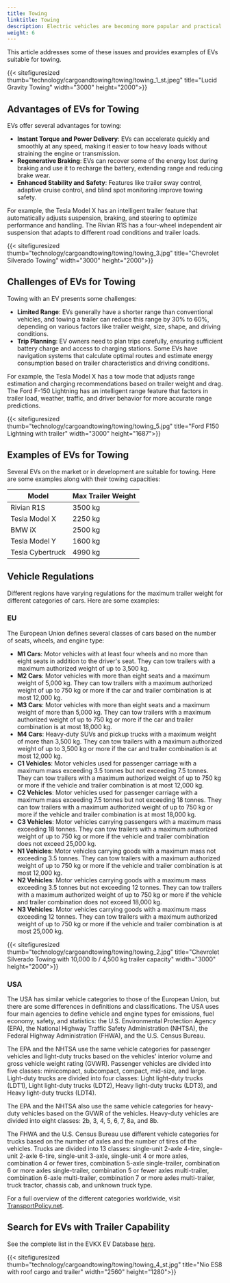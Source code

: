 ```yaml
---
title: Towing
linktitle: Towing
description: Electric vehicles are becoming more popular and practical for various purposes, including towing. However, many people may have questions or concerns about EVs' performance and range when towing a trailer.
weight: 6
---
```

<!-- markdownlint-disable MD033 -->

This article addresses some of these issues and provides examples of EVs suitable for towing.

{{< sitefiguresized thumb="technology/cargoandtowing/towing/towing_1_st.jpeg" title="Lucid Gravity Towing" width="3000" height="2000">}}

## Advantages of EVs for Towing

EVs offer several advantages for towing:

- **Instant Torque and Power Delivery**: EVs can accelerate quickly and smoothly at any speed, making it easier to tow heavy loads without straining the engine or transmission.
- **Regenerative Braking**: EVs can recover some of the energy lost during braking and use it to recharge the battery, extending range and reducing brake wear.
- **Enhanced Stability and Safety**: Features like trailer sway control, adaptive cruise control, and blind spot monitoring improve towing safety.

For example, the Tesla Model X has an intelligent trailer feature that automatically adjusts suspension, braking, and steering to optimize performance and handling. The Rivian R1S has a four-wheel independent air suspension that adapts to different road conditions and trailer loads.

{{< sitefiguresized thumb="technology/cargoandtowing/towing/towing_3.jpg" title="Chevrolet Silverado Towing" width="3000" height="2000">}}

## Challenges of EVs for Towing

Towing with an EV presents some challenges:

- **Limited Range**: EVs generally have a shorter range than conventional vehicles, and towing a trailer can reduce this range by 30% to 60%, depending on various factors like trailer weight, size, shape, and driving conditions.
- **Trip Planning**: EV owners need to plan trips carefully, ensuring sufficient battery charge and access to charging stations. Some EVs have navigation systems that calculate optimal routes and estimate energy consumption based on trailer characteristics and driving conditions.

For example, the Tesla Model X has a tow mode that adjusts range estimation and charging recommendations based on trailer weight and drag. The Ford F-150 Lightning has an intelligent range feature that factors in trailer load, weather, traffic, and driver behavior for more accurate range predictions.

{{< sitefiguresized thumb="technology/cargoandtowing/towing/towing_5.jpg" title="Ford F150 Lightning with trailer" width="3000" height="1687">}}

## Examples of EVs for Towing

Several EVs on the market or in development are suitable for towing. Here are some examples along with their towing capacities:

<table class="table table-striped">
    <thead>
        <tr>
            <th>Model</th>
            <th>Max Trailer Weight</th>
        </tr>
    </thead>
    <tbody>
        <tr>
            <td>Rivian R1S</td>
            <td>3500 kg</td>
        </tr>
        <tr>
            <td>Tesla Model X</td>
            <td>2250 kg</td>
        </tr>
        <tr>
            <td>BMW iX</td>
            <td>2500 kg</td>
        </tr>
        <tr>
            <td>Tesla Model Y</td>
            <td>1600 kg</td>
        </tr>
        <tr>
            <td>Tesla Cybertruck</td>
            <td>4990 kg</td>
        </tr>
    </tbody>
</table>

## Vehicle Regulations

Different regions have varying regulations for the maximum trailer weight for different categories of cars. Here are some examples:

### EU

The European Union defines several classes of cars based on the number of seats, wheels, and engine type:

- **M1 Cars**: Motor vehicles with at least four wheels and no more than eight seats in addition to the driver's seat. They can tow trailers with a maximum authorized weight of up to 3,500 kg.
- **M2 Cars**: Motor vehicles with more than eight seats and a maximum weight of 5,000 kg. They can tow trailers with a maximum authorized weight of up to 750 kg or more if the car and trailer combination is at most 12,000 kg.
- **M3 Cars**: Motor vehicles with more than eight seats and a maximum weight of more than 5,000 kg. They can tow trailers with a maximum authorized weight of up to 750 kg or more if the car and trailer combination is at most 18,000 kg.
- **M4 Cars**: Heavy-duty SUVs and pickup trucks with a maximum weight of more than 3,500 kg. They can tow trailers with a maximum authorized weight of up to 3,500 kg or more if the car and trailer combination is at most 12,000 kg.
- **C1 Vehicles**: Motor vehicles used for passenger carriage with a maximum mass exceeding 3.5 tonnes but not exceeding 7.5 tonnes. They can tow trailers with a maximum authorized weight of up to 750 kg or more if the vehicle and trailer combination is at most 12,000 kg.
- **C2 Vehicles**: Motor vehicles used for passenger carriage with a maximum mass exceeding 7.5 tonnes but not exceeding 18 tonnes. They can tow trailers with a maximum authorized weight of up to 750 kg or more if the vehicle and trailer combination is at most 18,000 kg.
- **C3 Vehicles**: Motor vehicles carrying passengers with a maximum mass exceeding 18 tonnes. They can tow trailers with a maximum authorized weight of up to 750 kg or more if the vehicle and trailer combination does not exceed 25,000 kg.
- **N1 Vehicles**: Motor vehicles carrying goods with a maximum mass not exceeding 3.5 tonnes. They can tow trailers with a maximum authorized weight of up to 750 kg or more if the vehicle and trailer combination is at most 12,000 kg.
- **N2 Vehicles**: Motor vehicles carrying goods with a maximum mass exceeding 3.5 tonnes but not exceeding 12 tonnes. They can tow trailers with a maximum authorized weight of up to 750 kg or more if the vehicle and trailer combination does not exceed 18,000 kg.
- **N3 Vehicles**: Motor vehicles carrying goods with a maximum mass exceeding 12 tonnes. They can tow trailers with a maximum authorized weight of up to 750 kg or more if the vehicle and trailer combination is at most 25,000 kg.

{{< sitefiguresized thumb="technology/cargoandtowing/towing/towing_2.jpg" title="Chevrolet Silverado Towing with 10,000 lb / 4,500 kg trailer capacity" width="3000" height="2000">}}

### USA

The USA has similar vehicle categories to those of the European Union, but there are some differences in definitions and classifications. The USA uses four main agencies to define vehicle and engine types for emissions, fuel economy, safety, and statistics: the U.S. Environmental Protection Agency (EPA), the National Highway Traffic Safety Administration (NHTSA), the Federal Highway Administration (FHWA), and the U.S. Census Bureau.

The EPA and the NHTSA use the same vehicle categories for passenger vehicles and light-duty trucks based on the vehicles' interior volume and gross vehicle weight rating (GVWR). Passenger vehicles are divided into five classes: minicompact, subcompact, compact, mid-size, and large. Light-duty trucks are divided into four classes: Light light-duty trucks (LDT1), Light light-duty trucks (LDT2), Heavy light-duty trucks (LDT3), and Heavy light-duty trucks (LDT4).

The EPA and the NHTSA also use the same vehicle categories for heavy-duty vehicles based on the GVWR of the vehicles. Heavy-duty vehicles are divided into eight classes: 2b, 3, 4, 5, 6, 7, 8a, and 8b.

The FHWA and the U.S. Census Bureau use different vehicle categories for trucks based on the number of axles and the number of tires of the vehicles. Trucks are divided into 13 classes: single-unit 2-axle 4-tire, single-unit 2-axle 6-tire, single-unit 3-axle, single-unit 4 or more axles, combination 4 or fewer tires, combination 5-axle single-trailer, combination 6 or more axles single-trailer, combination 5 or fewer axles multi-trailer, combination 6-axle multi-trailer, combination 7 or more axles multi-trailer, truck tractor, chassis cab, and unknown truck type.

For a full overview of the different categories worldwide, visit [TransportPolicy.net](https://www.transportpolicy.net/).

## Search for EVs with Trailer Capability

See the complete list in the EVKX EV Database [here](../../../evsearch/?sortOrder=MaxTrailerSizeDesc).

{{< sitefiguresized thumb="technology/cargoandtowing/towing/towing_4_st.jpg" title="Nio ES8 with roof cargo and trailer" width="2560" height="1280">}}